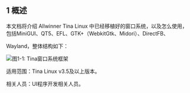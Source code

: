 ## 1 概述

本文档将介绍 Allwinner Tina Linux 中已经移植好的窗口系统，以及怎么使用，包括MiniGUI、QT5、EFL、GTK+（WebkitGtk、Midori）、DirectFB、

Wayland，整体结构如下：

![图1-1: Tina窗口系统框架](https://cdn.staticaly.com/gh/DongshanPI/Docs-Photos@master/Tina-Sdk/OpenRemoved_Tina_Linux_Graphics_system_development_Guide-image1.jpg)



适用范围：Tina Linux v3.5及以上版本。

相关人员：UI程序开发相关人员。